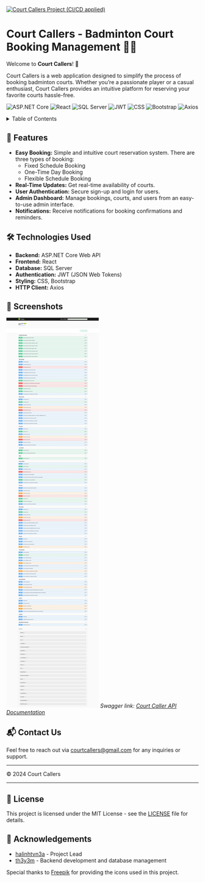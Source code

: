 [![Court Callers Project (CI/CD applied)](https://github.com/halinhtvn3a/SWP391_Project/actions/workflows/ci-script.yml/badge.svg)](https://github.com/halinhtvn3a/SWP391_Project/actions/workflows/ci-script.yml)

# Court Callers - Badminton Court Booking Management 🎾🏸
Welcome to **Court Callers**! 🎉

Court Callers is a web application designed to simplify the process of booking badminton courts. Whether you’re a passionate player or a casual enthusiast, Court Callers provides an intuitive platform for reserving your favorite courts hassle-free.

![ASP.NET Core](https://img.shields.io/badge/ASP.NET_Core-5C2D91?style=for-the-badge&logo=dot-net&logoColor=white)
![React](https://img.shields.io/badge/React-20232A?style=for-the-badge&logo=react&logoColor=61DAFB)
![SQL Server](https://img.shields.io/badge/SQL_Server-CC2927?style=for-the-badge&logo=microsoft-sql-server&logoColor=white)
![JWT](https://img.shields.io/badge/JWT-black?style=for-the-badge&logo=JSON%20web%20tokens)
![CSS](https://img.shields.io/badge/CSS-1572B6?style=for-the-badge&logo=css3&logoColor=white)
![Bootstrap](https://img.shields.io/badge/Bootstrap-563D7C?style=for-the-badge&logo=bootstrap&logoColor=white)
![Axios](https://img.shields.io/badge/Axios-5A29E4?style=for-the-badge&logo=axios&logoColor=white)

<details>
  <summary>Table of Contents</summary>
  <ol>
    <li><a href="#-features">Features</a></li>
    <li><a href="#-technologies-used">Technologies Used</a></li>
    <li><a href="#-screenshots">Screenshots</a></li>
    <li><a href="#-contact-us">Contact Us</a></li>
    <li><a href="#-license">License</a></li>
    <li><a href="#-acknowledgements">Acknowledgements</a></li>
    <li><a href="#-acknowledgements">Acknowledgements</a></li>
  </ol>
</details>

## 🚀 Features
- **Easy Booking:** Simple and intuitive court reservation system. There are three types of booking:
  - Fixed Schedule Booking
  - One-Time Day Booking
  - Flexible Schedule Booking
- **Real-Time Updates:** Get real-time availability of courts.
- **User Authentication:** Secure sign-up and login for users.
- **Admin Dashboard:** Manage bookings, courts, and users from an easy-to-use admin interface.
- **Notifications:** Receive notifications for booking confirmations and reminders.

## 🛠️ Technologies Used
- **Backend:** ASP.NET Core Web API
- **Frontend:** React
- **Database:** SQL Server
- **Authentication:** JWT (JSON Web Tokens)
- **Styling:** CSS, Bootstrap
- **HTTP Client:** Axios

## 📸 Screenshots
![APIPage](https://github.com/halinhtvn3a/SWP391_Project/blob/main/screenshots/Swagger.jpeg)
*Swagger link: [Court Caller API Documentation](https://courtcaller.azurewebsites.net/swagger/index.html)*

## 📬 Contact Us
Feel free to reach out via [courtcallers@gmail.com](mailto:courtcallers@gmail.com) for any inquiries or support.

---

&#169; 2024 Court Callers

---

## 📄 License
This project is licensed under the MIT License - see the [LICENSE](LICENSE) file for details.

## 🌟 Acknowledgements

- [halinhtvn3a](https://github.com/halinhtvn3a ) - Project Lead
- [th3y3m](https://github.com/th3y3m ) - Backend development and database management

Special thanks to [Freepik](https://www.freepik.com) for providing the icons used in this project.

